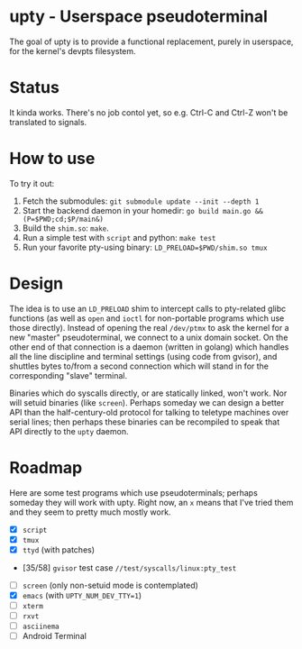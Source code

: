 # upty - Userspace pseudoterminal

The goal of upty is to provide a functional replacement, purely in userspace,
for the kernel's devpts filesystem.

# Status
It kinda works. There's no job contol yet, so e.g. Ctrl-C and Ctrl-Z won't be
translated to signals.

# How to use
To try it out:
1. Fetch the submodules: `git submodule update --init --depth 1`
2. Start the backend daemon in your homedir: 
   `go build main.go && (P=$PWD;cd;$P/main&)`
3. Build the `shim.so`: `make`.
4. Run a simple test with `script` and python: `make test`
5. Run your favorite pty-using binary: `LD_PRELOAD=$PWD/shim.so tmux`

# Design
The idea is to use an `LD_PRELOAD` shim to intercept calls to pty-related glibc
functions (as well as `open` and `ioctl` for non-portable programs which use
those directly). Instead of opening the real `/dev/ptmx` to ask the kernel for a
new "master" pseudoterminal, we connect to a unix domain socket. On the other
end of that connection is a daemon (written in golang) which handles all the
line discipline and terminal settings (using code from gvisor), and shuttles
bytes to/from a second connection which will stand in for the corresponding
"slave" terminal.

Binaries which do syscalls directly, or are statically linked, won't work. Nor
will setuid binaries (like `screen`). Perhaps someday we can design a better API
than the half-century-old protocol for talking to teletype machines over serial
lines; then perhaps these binaries can be recompiled to speak that API directly
to the `upty` daemon.

# Roadmap
Here are some test programs which use pseudoterminals; perhaps someday they will
work with upty. Right now, an `x` means that I've tried them and they seem to
pretty much mostly work.

- [x] `script`
- [x] `tmux`
- [x] `ttyd` (with patches)
- [35/58] `gvisor` test case `//test/syscalls/linux:pty_test`
- [     ] `screen` (only non-setuid mode is contemplated)
- [X] `emacs` (with `UPTY_NUM_DEV_TTY=1`)
- [     ] `xterm`
- [     ] `rxvt`
- [     ] `asciinema`
- [     ] Android Terminal
